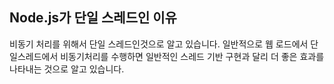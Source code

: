 ## Node.js가 단일 스레드인 이유

비동기 처리를 위해서 단일 스레드인것으로 알고 있습니다. 일반적으로 웹 로드에서 단일스레드에서 비동기처리를 수행하면 일반적인 스레드 기반 구현과 달리 더 좋은 효과를 나타내는 것으로 알고 있습니다.